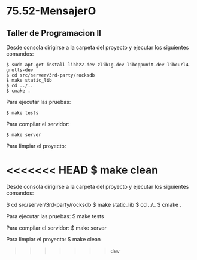 75.52-MensajerO
===============

Taller de Programacion II
-------------------------

Desde consola dirigirse a la carpeta del proyecto y ejecutar los siguientes comandos:

    $ sudo apt-get install libbz2-dev zlib1g-dev libcppunit-dev libcurl4-gnutls-dev
    $ cd src/server/3rd-party/rocksdb
    $ make static_lib
    $ cd ../..
    $ cmake .

Para ejecutar las pruebas:

    $ make tests

Para compilar el servidor:

    $ make server

Para limpiar el proyecto:

<<<<<<< HEAD
    $ make clean
=======
Desde consola dirigirse a la carpeta del proyecto y ejecutar los siguientes comandos:

$ cd src/server/3rd-party/rocksdb
$ make static_lib
$ cd ../..
$ cmake .

Para ejecutar las pruebas:
$ make tests

Para compilar el servidor:
$ make server

Para limpiar el proyecto:
$ make clean
>>>>>>> dev
